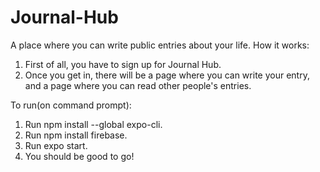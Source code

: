 # Journal-Hub
A place where you can write public entries about your life.
How it works:
1) First of all, you have to sign up for Journal Hub. 
2) Once you get in, there will be a page where you can write your entry, and a page where you can read other people's entries.

To run(on command prompt):
1) Run npm install --global expo-cli.
2) Run npm install firebase.
3) Run expo start.
3) You should be good to go!

